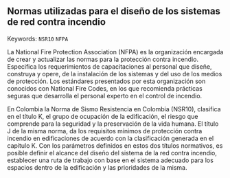 ## Normas utilizadas para el diseño de los sistemas de red contra incendio 
Keywords: `NSR10` `NFPA`

La National Fire Protection Association (NFPA) es la organización encargada de crear y actualizar las normas para la protección contra incendio. Especifica los requerimientos de capacitaciones al personal que diseñe, construya y opere, de la instalación de los sistemas y del uso de los medios de protección. Los estándares presentados por esta organización 
 son conocidos con National Fire Codes, en los que recomienda prácticas seguras que desarrolla el personal experto en el control de incendio. 

En Colombia la Norma de Sismo Resistencia en Colombia (NSR10), clasifica en el título K, el grupo de ocupación de la edificación, el riesgo que comprende para la seguridad y la preservación de la vida humana. El título J de la misma norma, da los requisitos mínimos de protección contra incendio en edificaciones de acuerdo con la clasificación generada en el capítulo K. Con los parámetros definidos en estos dos títulos normativos, es posible definir el alcance del diseño del sistema de la red contra incendio, establecer una ruta de trabajo con base en el sistema adecuado para los espacios dentro de la edificación y las prioridades de la misma.  